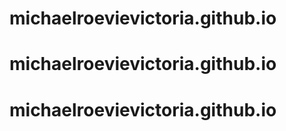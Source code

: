 # michaelroevievictoria.github.io
# michaelroevievictoria.github.io
# michaelroevievictoria.github.io
